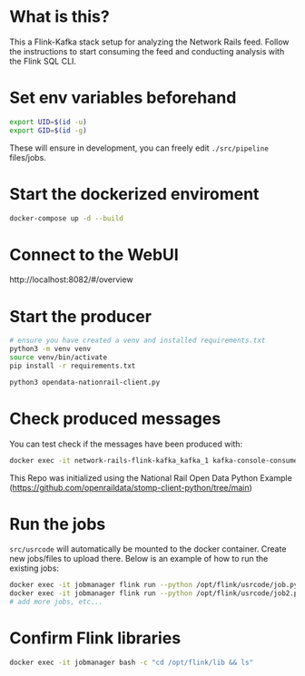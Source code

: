 What is this?
=====================================

This a Flink-Kafka stack setup for analyzing the Network Rails feed. Follow the instructions to start consuming the feed and conducting analysis with the Flink SQL CLI.


Set env variables beforehand
=====================================

```bash
export UID=$(id -u)
export GID=$(id -g)
```

These will ensure in development, you can freely edit `./src/pipeline` files/jobs.

Start the dockerized enviroment
=====================================

```bash
docker-compose up -d --build
```

Connect to the WebUI
===================================

http://localhost:8082/#/overview

Start the producer
======================================

```bash
# ensure you have created a venv and installed requirements.txt
python3 -m venv venv
source venv/bin/activate
pip install -r requirements.txt

python3 opendata-nationrail-client.py
```

Check produced messages
=====================================

You can test check if the messages have been produced with:

```bash
docker exec -it network-rails-flink-kafka_kafka_1 kafka-console-consumer.sh --bootstrap-server network-rails-flink-kafka_kafka_1:9093 --topic rail_network --from-beginning
```

This Repo was initialized using the National Rail Open Data Python Example (https://github.com/openraildata/stomp-client-python/tree/main)

Run the jobs
======================================

`src/usrcode` will automatically be mounted to the docker container. Create new jobs/files to upload there. Below is an example of how to run the existing jobs:

```bash
docker exec -it jobmanager flink run --python /opt/flink/usrcode/job.py --parallelism 1
docker exec -it jobmanager flink run --python /opt/flink/usrcode/job2.py --parallelism 1
# add more jobs, etc...
```

Confirm Flink libraries
=================

```bash
docker exec -it jobmanager bash -c "cd /opt/flink/lib && ls"
```